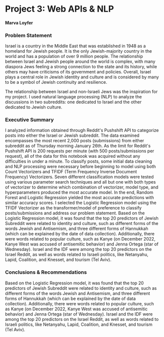 # Project 3: Web APIs & NLP
#### Marva Loyfer

### Problem Statement

Israel is a country in the Middle East that was established in 1948 as a homeland for Jewish people. It is the only Jewish-majority country in the world and has a population of over 9 million people. The relationship between Israel and Jewish people around the world is complex, with many diaspora Jews feeling a strong connection to the state and its history, while others may have criticisms of its government and policies. Overall, Israel plays a central role in Jewish identity and culture and is considered by many to be a symbol of Jewish continuity and resilience.

The relationship between Israel and non-Israeli Jews was the inspiration for my project. I used natural language processing (NLP) to analyze the discussions in two subreddits: one dedicated to Israel and the other dedicated to Jewish culture.

### Executive Summary

I analyzed information obtained through Reddit's Pushshift API to categorize posts into either the Israel or Jewish subreddit. The data examined encompasses the most recent 2,000 posts (submissions) from either subreddit as of Thursday morning January 26th. As the limit for Reddit's Pushshift API is 200 requests per minute (with 500 posts/submissions per request), all of the data for this notebook was acquired without any difficulties in under a minute.
To classify posts, some initial data cleaning and NLP processing were necessary before beginning to model using both Count Vectorizers and TFIDF (Term Frequency Inverse Document Frequency) Vectorizers. Seven different classification models were tested using various parameter search techniques and all but one with both types of vectorizer to determine which combination of vectorizer, model type, and hyperparameters produced the most accurate model.
In the end, Random Forest and Logistic Regression yielded the most accurate predictions with similar accuracy scores. I selected the Logistic Regression model using the TFIDF Vectorizer as the transformer/model of preference to classify posts/submissions and address our problem statement.
Based on the Logistic Regression model, it was found that the top 20 predictors of Jewish Subreddit were related to identity and culture, such as different forms of the words Jewish and Antisemism, and three different forms of Hannukkah (which can be explained by the date of data collection). Additionally, there were words related to popular culture, such as Kanye (on December 2022, Kanye West was accused of antisemitic behavior) and Jenna Ortega (star of Wednesday). 
Israel and the IDF were among the top 20 predictors on the Israel Reddit, as well as words related to Israeli politics, like Netanyahu, Lapid, Coalition, and Knesset, and tourism (Tel Aviv).

    
### Conclusions & Recommendations

Based on the Logistic Regression model, it was found that the top 20 predictors of Jewish Subreddit were related to identity and culture, such as different forms of the words Jewish and Antisemism, and three different forms of Hannukkah (which can be explained by the date of data collection). Additionally, there were words related to popular culture, such as Kanye (on December 2022, Kanye West was accused of antisemitic behavior) and Jenna Ortega (star of Wednesday). 
Israel and the IDF were among the top 20 predictors on the Israel Reddit, as well as words related to Israeli politics, like Netanyahu, Lapid, Coalition, and Knesset, and tourism (Tel Aviv).
